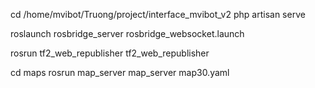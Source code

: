 cd /home/mvibot/Truong/project/interface_mvibot_v2
php artisan serve

roslaunch rosbridge_server rosbridge_websocket.launch

rosrun tf2_web_republisher tf2_web_republisher

cd maps
rosrun map_server map_server map30.yaml
